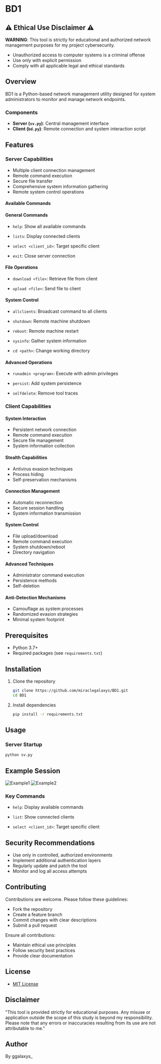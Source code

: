 # BD1 

## ⚠️ Ethical Use Disclaimer ⚠️

**WARNING**: This tool is strictly for educational and authorized network management purposes for my project cybersecurity.

- Unauthorized access to computer systems is a criminal offense
- Use only with explicit permission
- Comply with all applicable legal and ethical standards

## Overview

BD1 is a Python-based network management utility designed for system administrators to monitor and manage network endpoints.

### Components

- **Server (`sv.py`)**: Central management interface
- **Client (`bd.py`)**: Remote connection and system interaction script

## Features

### Server Capabilities
- Multiple client connection management
- Remote command execution
- Secure file transfer
- Comprehensive system information gathering
- Remote system control operations
#### Available Commands

#### General Commands
- `help`: Show all available commands

- `lists`: Display connected clients
- `select <client_id>`: Target specific client
- `exit`: Close server connection

#### File Operations
- `download <file>`: Retrieve file from client 

- `upload <file>`: Send file to client

#### System Control
- `allclients`: Broadcast command to all clients 

- `shutdown`: Remote machine shutdown
- `reboot`: Remote machine restart
- `sysinfo`: Gather system information
- `cd <path>`: Change working directory

#### Advanced Operations
- `runadmin <program>`: Execute with admin privileges

- `persist`: Add system persistence
- `selfdelete`: Remove tool traces

### Client Capabilities
#### System Interaction
- Persistent network connection
- Remote command execution
- Secure file management
- System information collection

#### Stealth Capabilities
- Antivirus evasion techniques
- Process hiding
- Self-preservation mechanisms

#### Connection Management
- Automatic reconnection
- Secure session handling
- System information transmission

#### System Control
- File upload/download
- Remote command execution
- System shutdown/reboot
- Directory navigation

#### Advanced Techniques
- Administrator command execution
- Persistence methods
- Self-deletion

#### Anti-Detection Mechanisms
- Camouflage as system processes
- Randomized evasion strategies
- Minimal system footprint

## Prerequisites

- Python 3.7+
- Required packages (see `requirements.txt`)

## Installation

1. Clone the repository
   ```bash
   git clone https://github.com/miraclegalaxys/BD1.git
   cd BD1
   ```

2. Install dependencies
   ```bash
   pip install -r requirements.txt
   ```

## Usage

### Server Startup
```bash
python sv.py
```

## Example Session
![Example1](picture/BD1.1.png)
![Example2](picture/BD1.2.png)


### Key Commands
- `help`: Display available commands

- `list`: Show connected clients
- `select <client_id>`: Target specific client

## Security Recommendations

- Use only in controlled, authorized environments
- Implement additional authentication layers
- Regularly update and patch the tool
- Monitor and log all access attempts

## Contributing

Contributions are welcome. Please follow these guidelines:
- Fork the repository
- Create a feature branch
- Commit changes with clear descriptions
- Submit a pull request

Ensure all contributions:
- Maintain ethical use principles
- Follow security best practices
- Provide clear documentation

## License

- [MIT License](LICENSE)

## Disclaimer

"This tool is provided strictly for educational purposes. Any misuse or application outside the scope of this study is beyond my responsibility. Please note that any errors or inaccuracies resulting from its use are not attributable to me."

## Author

By ggalaxys_
